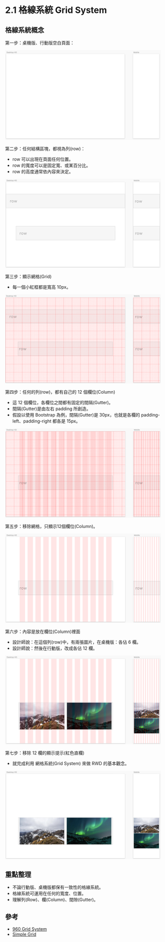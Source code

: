 # 2.1 格線系統 Grid System

## 格線系統概念

第一步：桌機版、行動版空白頁面：

![](../.gitbook/assets/desktop_mobile.png)

第二步：任何結構區塊，都視為列\(row\)：

* row 可以出現在頁面任何位置。
* row 的寬度可以是固定寬、或某百分比。
* row 的高度通常依內容來決定。

![](../.gitbook/assets/grid_row.png)

第三步：顯示網格\(Grid\)

* 每一個小紅框都是寬高 10px。

![](../.gitbook/assets/grid_show_grid.png)



第四步：任何的列\(row\)，都有自己的 12 個欄位\(Column\)

* 這 12 個欄位，各欄位之間都有固定的間隔\(Gutter\)。
* 間隔\(Gutter\)是由左右 padding 所創造。
* 假設以使用 Bootstrap 為例，間隔\(Gutter\)是 30px，也就是各欄的 padding-left、padding-right 都各是 15px。

![](../.gitbook/assets/grid_show_grid%20%281%29.png)

第五步：移除網格，只顯示12個欄位\(Column\)。

![](../.gitbook/assets/grid_show_layout.png)

第六步：內容是放在欄位\(Column\)裡面

* 設計師說：在這個列\(row\)中，有兩張圖片，在桌機版：各佔 6 欄。
* 設計師說：然後在行動版，改成各佔 12 欄。

![](../.gitbook/assets/grid_content.png)

第七步：移除 12 欄的顯示提示\(紅色直欄\)

* 就完成利用 網格系統\(Grid System\) 來做 RWD 的基本觀念。

![](../.gitbook/assets/grid_hidden_layout.png)

## 重點整理

* 不論行動版、桌機版都保有一致性的格線系統。
* 格線系統可運用在任何的寬度、位置。
* 理解列\(Row\)、欄\(Column\)、間隙\(Gutter\)。

## 參考

* [960 Grid System](https://960.gs/)
* [Simple Grid](https://simplegrid.io/)

